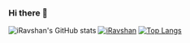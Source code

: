 ### Hi there 👋

<!--
Here are some ideas to get you started:

- 🔭 I’m currently working on ...
- 🌱 I’m currently learning ...
- 👯 I’m looking to collaborate on ...
- 🤔 I’m looking for help with ...
- 💬 Ask me about ...
- 📫 How to reach me: ...
- 😄 Pronouns: ...
- ⚡ Fun fact: ...
-->
![iRavshan's GitHub stats](https://github-readme-stats.vercel.app/api?username=iRavshan&show_icons=true&theme=radical)
[![iRavshan](https://github-readme-stats.vercel.app/api/pin/?username=iRavshan&repo=Procode)](https://github.com/iRavshan/Procode)
[![Top Langs](https://github-readme-stats.vercel.app/api/top-langs/?username=iRavshan)](https://github.com/iRavshan/github-readme-stats)

